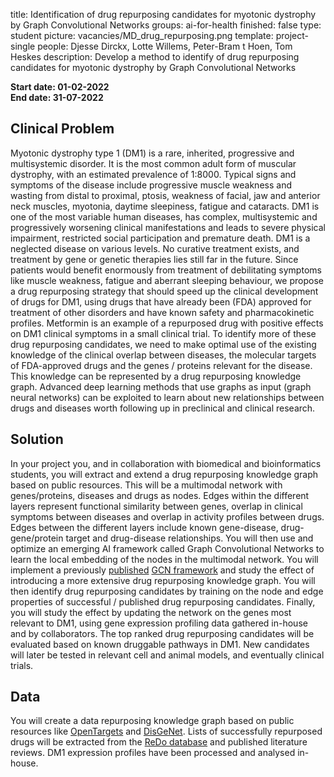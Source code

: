 title: Identification of drug repurposing candidates for myotonic dystrophy by Graph Convolutional Networks
groups: ai-for-health
finished: false 
type: student 
picture: vacancies/MD_drug_repurposing.png
template: project-single
people: Djesse Dirckx, Lotte Willems, Peter-Bram t Hoen, Tom Heskes
description: Develop a method to identify of drug repurposing candidates for myotonic dystrophy by Graph Convolutional Networks

**Start date: 01-02-2022** <br>
**End date: 31-07-2022** 

## Clinical Problem 
Myotonic dystrophy type 1 (DM1) is a rare, inherited, progressive and multisystemic disorder. It is the most common adult form of muscular dystrophy, with an estimated prevalence of 1:8000. Typical signs and symptoms of the disease include progressive muscle weakness and wasting from distal to proximal, ptosis, weakness of facial, jaw and anterior neck muscles, myotonia, daytime sleepiness, fatigue and cataracts. DM1 is one of the most variable human diseases, has complex, multisystemic and progressively worsening clinical manifestations and leads to severe physical impairment, restricted social participation and premature death. DM1 is a neglected disease on various levels. No curative treatment exists, and treatment by gene or genetic therapies lies still far in the future. Since patients would benefit enormously from treatment of debilitating symptoms like muscle weakness, fatigue and aberrant sleeping behaviour, we propose a drug repurposing strategy that should speed up the clinical development of drugs for DM1, using drugs that have already been (FDA) approved for treatment of other disorders and have known safety and pharmacokinetic profiles. Metformin is an example of a repurposed drug with positive effects on DM1 clinical symptoms in a small clinical trial. To identify more of these drug repurposing candidates, we need to make optimal use of the existing knowledge of the clinical overlap between diseases, the molecular targets of FDA-approved drugs and the genes / proteins relevant for the disease. This knowledge can be represented by a drug repurposing knowledge graph. Advanced deep learning methods that use graphs as input (graph neural networks) can be exploited to learn about new relationships between drugs and diseases worth following up in preclinical and clinical research.

## Solution 
In your project you, and in collaboration with biomedical and bioinformatics students, you will extract and extend a drug repurposing knowledge graph based on public resources. This will be a multimodal network with genes/proteins, diseases and drugs as nodes. Edges within the different layers represent functional similarity between genes, overlap in clinical symptoms between diseases and overlap in activity profiles between drugs. Edges between the different layers include known gene-disease, drug-gene/protein target and drug-disease relationships. You will then use and optimize an emerging AI framework called Graph Convolutional Networks to learn the local embedding of the nodes in the multimodal network. You will implement a previously [published](https://arxiv.org/abs/2007.10261) [GCN framework](https://github.com/gnn4dr/DRKG/) and study the effect of introducing a more extensive drug repurposing knowledge graph. You will then identify drug repurposing candidates by training on the node and edge properties of successful / published drug repurposing candidates. Finally, you will study the effect by updating the network on the genes most relevant to DM1, using gene expression profiling data gathered in-house and by collaborators. The top ranked drug repurposing candidates will be evaluated based on known druggable pathways in DM1. New candidates will later be tested in relevant cell and animal models, and eventually clinical trials.

## Data 
You will create a data repurposing knowledge graph based on public resources like [OpenTargets](https://www.opentargets.org) and [DisGeNet](https://www.disgenet.org). Lists of successfully repurposed drugs will be extracted from the [ReDo database](https://www.anticancerfund.org/en/redo-db) and published literature reviews. DM1 expression profiles have been processed and analysed in-house. 
